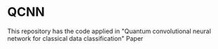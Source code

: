 # QCNN
This repository has the code applied in "Quantum convolutional neural network for classical data classification" Paper
